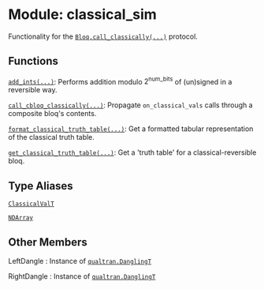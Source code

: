 # Module: classical_sim


Functionality for the <a href="../../qualtran/Bloq.html#call_classically"><code>Bloq.call_classically(...)</code></a> protocol.



## Functions

[`add_ints(...)`](../../qualtran/simulation/classical_sim/add_ints.md): Performs addition modulo $2^\mathrm{num\_bits}$ of (un)signed in a reversible way.

[`call_cbloq_classically(...)`](../../qualtran/simulation/classical_sim/call_cbloq_classically.md): Propagate `on_classical_vals` calls through a composite bloq's contents.

[`format_classical_truth_table(...)`](../../qualtran/simulation/classical_sim/format_classical_truth_table.md): Get a formatted tabular representation of the classical truth table.

[`get_classical_truth_table(...)`](../../qualtran/simulation/classical_sim/get_classical_truth_table.md): Get a 'truth table' for a classical-reversible bloq.

## Type Aliases

[`ClassicalValT`](../../qualtran/simulation/classical_sim/ClassicalValT.md)

[`NDArray`](../../qualtran/testing/NDArray.md)



<h2 class="add-link">Other Members</h2>

LeftDangle<a id="LeftDangle"></a>
: Instance of <a href="../../qualtran/DanglingT.html"><code>qualtran.DanglingT</code></a>

RightDangle<a id="RightDangle"></a>
: Instance of <a href="../../qualtran/DanglingT.html"><code>qualtran.DanglingT</code></a>



